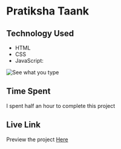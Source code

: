# Pratiksha Taank
## Technology Used
- HTML
- CSS
- JavaScript:

![See what you type](./Click%20the%20button.gif)

## Time Spent
I spent half an hour to complete this project
## Live Link
Preview the project [Here]()
